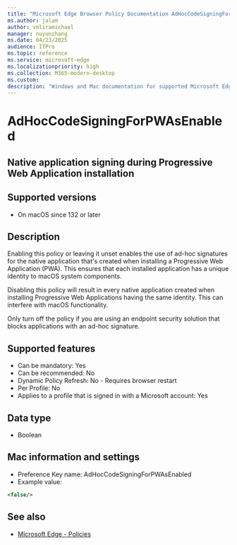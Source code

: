 ```yaml
---
title: "Microsoft Edge Browser Policy Documentation AdHocCodeSigningForPWAsEnabled"
ms.author: jalam
author: vmliramichael
manager: nuyunzhang
ms.date: 04/23/2025
audience: ITPro
ms.topic: reference
ms.service: microsoft-edge
ms.localizationpriority: high
ms.collection: M365-modern-desktop
ms.custom:
description: "Windows and Mac documentation for supported Microsoft Edge Browser policy: Native application signing during Progressive Web Application installation"
---
```


<!--THIS FILE IS AUTOMATICALLY GENERATED. MANUAL CHANGES WILL BE OVERWRITTEN.-->
<!--Please contact the Microsoft Edge Manageability team with any questions.-->

# AdHocCodeSigningForPWAsEnabled

## Native application signing during Progressive Web Application installation


## Supported versions

- On macOS since 132 or later

## Description

Enabling this policy or leaving it unset enables the use of ad-hoc signatures for the native application that's created when installing a Progressive Web Application (PWA). This ensures that each installed application has a unique identity to macOS system components.

Disabling this policy will result in every native application created when installing Progressive Web Applications having the same identity. This can interfere with macOS functionality.

Only turn off the policy if you are using an endpoint security solution that blocks applications with an ad-hoc signature.

## Supported features

- Can be mandatory: Yes
- Can be recommended: No
- Dynamic Policy Refresh: No - Requires browser restart
- Per Profile: No
- Applies to a profile that is signed in with a Microsoft account: Yes

## Data type

- Boolean

## Mac information and settings

- Preference Key name: AdHocCodeSigningForPWAsEnabled
- Example value:

```xml
<false/>
```

## See also
- [Microsoft Edge - Policies](../microsoft-edge-policies.md)
